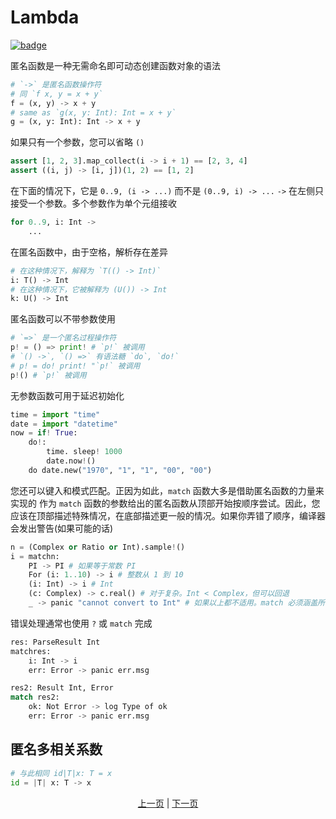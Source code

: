 # Lambda

[![badge](https://img.shields.io/endpoint.svg?url=https%3A%2F%2Fgezf7g7pd5.execute-api.ap-northeast-1.amazonaws.com%2Fdefault%2Fsource_up_to_date%3Fowner%3Derg-lang%26repos%3Derg%26ref%3Dmain%26path%3Ddoc/EN/syntax/21_lambda.md%26commit_hash%3D20aa4f02b994343ab9600317cebafa2b20676467)](https://gezf7g7pd5.execute-api.ap-northeast-1.amazonaws.com/default/source_up_to_date?owner=erg-lang&repos=erg&ref=main&path=doc/EN/syntax/21_lambda.md&commit_hash=20aa4f02b994343ab9600317cebafa2b20676467)

匿名函数是一种无需命名即可动态创建函数对象的语法

```python
# `->` 是匿名函数操作符
# 同 `f x, y = x + y`
f = (x, y) -> x + y
# same as `g(x, y: Int): Int = x + y`
g = (x, y: Int): Int -> x + y
```

如果只有一个参数，您可以省略 `()`

```python
assert [1, 2, 3].map_collect(i -> i + 1) == [2, 3, 4]
assert ((i, j) -> [i, j])(1, 2) == [1, 2]
```

在下面的情况下，它是 `0..9, (i -> ...)` 而不是 `(0..9, i) -> ...`
`->` 在左侧只接受一个参数。多个参数作为单个元组接收

```python
for 0..9, i: Int ->
    ...
```

在匿名函数中，由于空格，解析存在差异

```python
# 在这种情况下，解释为 `T(() -> Int)`
i: T() -> Int
# 在这种情况下，它被解释为 (U()) -> Int
k: U() -> Int
```

匿名函数可以不带参数使用

```python
# `=>` 是一个匿名过程操作符
p! = () => print! # `p!` 被调用
# `() ->`, `() =>` 有语法糖 `do`, `do!`
# p! = do! print! "`p!` 被调用
p!() # `p!` 被调用
```

无参数函数可用于延迟初始化

```python
time = import "time"
date = import "datetime"
now = if! True:
    do!:
        time. sleep! 1000
        date.now!()
    do date.new("1970", "1", "1", "00", "00")
```

您还可以键入和模式匹配。正因为如此，`match` 函数大多是借助匿名函数的力量来实现的
作为 `match` 函数的参数给出的匿名函数从顶部开始按顺序尝试。因此，您应该在顶部描述特殊情况，在底部描述更一般的情况。如果你弄错了顺序，编译器会发出警告(如果可能的话)

```python
n = (Complex or Ratio or Int).sample!()
i = matchn:
    PI -> PI # 如果等于常数 PI
    For (i: 1..10) -> i # 整数从 1 到 10
    (i: Int) -> i # Int
    (c: Complex) -> c.real() # 对于复杂。Int < Complex，但可以回退
    _ -> panic "cannot convert to Int" # 如果以上都不适用。match 必须涵盖所有模式
```

错误处理通常也使用 `?` 或 `match` 完成

```python
res: ParseResult Int
matchres:
    i: Int -> i
    err: Error -> panic err.msg

res2: Result Int, Error
match res2:
    ok: Not Error -> log Type of ok
    err: Error -> panic err.msg
```

## 匿名多相关系数

```python
# 与此相同 id|T|x: T = x
id = |T| x: T -> x
```

<p align='center'>
    <a href='./20_naming_rule.md'>上一页</a> | <a href='./22_subroutine.md'>下一页</a>
</p>